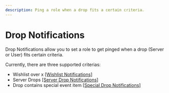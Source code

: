 ```yaml
---
description: Ping a role when a drop fits a certain criteria.
---
```


# Drop Notifications

Drop Notifications allow you to set a role to get pinged when a drop (Server or User) fits certain criteria.

Currently, there are three supported criterias:

* Wishlist over x [\[Wishlist Notifications\]](wishlist-notifications.md)
* Server Drops [\[Server Drop Notifications\]](server-drop-notifications.md)
* Drop contains special event item [\[Special Drop Notifications\]](special-drop-notifications.md)
